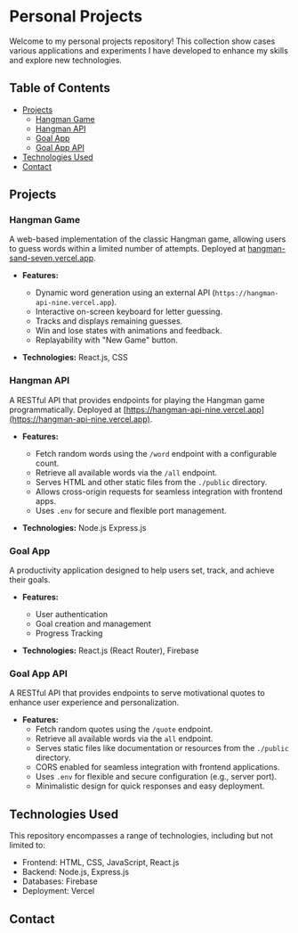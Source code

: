# Personal Projects

Welcome to my personal projects repository! This collection show cases various applications and experiments I have developed to enhance my skills and explore new technologies.

## Table of Contents

- [Projects](#projects)
  - [Hangman Game](#hangman-game)
  - [Hangman API](#hangman-api)
  - [Goal App](#goal-app)
  - [Goal App API](#goal-app-api)
- [Technologies Used](#technologies-used)
- [Contact](#contact)

## Projects

### Hangman Game

A web-based implementation of the classic Hangman game, allowing users to guess words within a limited number of attempts. Deployed at [hangman-sand-seven.vercel.app](https://hangman-sand-seven.vercel.app).

- **Features:**
  - Dynamic word generation using an external API (`https://hangman-api-nine.vercel.app`).
  - Interactive on-screen keyboard for letter guessing.
  - Tracks and displays remaining guesses.
  - Win and lose states with animations and feedback.
  - Replayability with "New Game" button.

- **Technologies:** React.js, CSS

### Hangman API

A RESTful API that provides endpoints for playing the Hangman game programmatically. Deployed at [https://hangman-api-nine.vercel.app](https://hangman-api-nine.vercel.app).

- **Features:**
  - Fetch random words using the `/word` endpoint with a configurable count.
  - Retrieve all available words via the `/all` endpoint.
  - Serves HTML and other static files from the `./public` directory.
  - Allows cross-origin requests for seamless integration with frontend apps.
  - Uses `.env` for secure and flexible port management.

 - **Technologies:** Node.js Express.js

### Goal App

A productivity application designed to help users set, track, and achieve their goals.

- **Features:**
  - User authentication
  - Goal creation and management
  - Progress Tracking

- **Technologies:** React.js (React Router), Firebase

### Goal App API

A RESTful API that provides endpoints to serve motivational quotes to enhance user experience and personalization.

- **Features:**
  - Fetch random quotes using the `/quote` endpoint.
  - Retrieve all available words via the `all` endpoint.
  - Serves static files like documentation or resources from the `./public` directory.
  - CORS enabled for seamless integration with frontend applications.
  - Uses `.env` for flexible and secure configuration (e.g., server port).
  - Minimalistic design for quick responses and easy deployment.

## Technologies Used

This repository encompasses a range of technologies, including but not limited to:

  - Frontend: HTML, CSS, JavaScript, React.js
  - Backend: Node.js, Express.js
  - Databases: Firebase
  - Deployment: Vercel

## Contact
